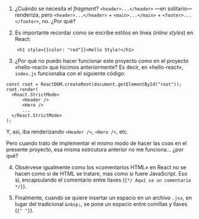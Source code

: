 1. ¿Cuándo se necesita el _fragment_? `<header>...</header>` —en solitario— renderiza, pero `<header>...</header>` + `<main>...</main>` + `<footer>...</footer>`, no. ¿Por qué?

2. Es importante recordar como se escribe estilos en línea (_inline styles_) en React:

```
    <h1 style={{color: "red"}}>Hello Style!</h1>
```

3. ¿Por qué no puedo hacer funcionar este proyecto como en el proyecto «hello-react» que hicimos anteriormente? Es decir, en «hello-react», `index.js` funcionaba con el siguiente código:

```
const root = ReactDOM.createRoot(document.getElementById("root"));
root.render(
  <React.StrictMode>
      <Header />
      <Hero />
      ...
  </React.StrictMode>
);
```

Y, así, iba renderizando `<Header />`, `<Hero />`, etc.

Pero cuando trato de implementar el mismo modo de hacer las coas en el presente proyecto, esa misma estrcutura anterior no me funciona... ¿por qué?

4. Obsérvese igualmente como los «comentarios HTML» en React no se hacen como si de HTML se tratare, mas como si fuere JavaScript. Eso sí, encapsulando el comentario entre llaves (`{*/ Aquí va un comentario */}`).

5. Finalmente, cuando se quiere insertar un espacio en un archivo `.jsx`, en lugar del tradicional `&nbsp;`, se pone un espacio entre comillas y llaves (`{" "}`).
